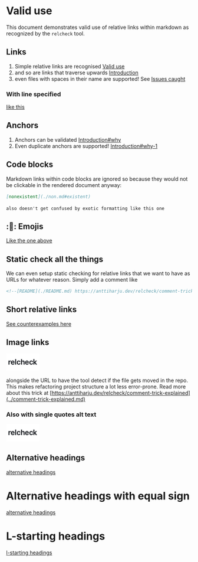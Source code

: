 # Valid use

This document demonstrates valid use of relative links within markdown as recognized by the `relcheck` tool.

## Links

1. Simple relative links are recognised [Valid use](./valid-use.md)
2. and so are links that traverse upwards [Introduction](../README.md)
3. even files with spaces in their name are supported! See [Issues caught](./issues%20caught.markdown)

### With line specified

[like this](./valid-use.md#L5)

## Anchors

1. Anchors can be validated [Introduction#why](../README.md#why)
2. Even duplicate anchors are supported! [Introduction#why-1](../README.md#why-1)

## Code blocks

Markdown links within code blocks are ignored so because they would not be clickable in the rendered document anyway:

```md
[nonexistent](./non.md#existent)
```

<!-- prettier-ignore -->
```also doesn't get confused by exotic formatting like this one```

## ::nut_and_bolt:: Emojis

[Like the one above](./valid-use.md#nut_and_bolt-emojis)

## Static check all the things

We can even setup static checking for relative links that we want to have as URLs for whatever reason. Simply add a comment like

```md
<!--[README](./README.md) https://anttiharju.dev/relcheck/comment-trick-explained -->
```

## Short relative links

[See counterexamples here](issues%20caught.markdown)

## Image links

![relcheck](../relcheck.png "alt text")

alongside the URL to have the tool detect if the file gets moved in the repo. This makes refactoring project structure a lot less error-prone. Read more about this trick at [https://anttiharju.dev/relcheck/comment-trick-explained](../comment-trick-explained.md)

### Also with single quotes alt text

<!-- prettier-ignore -->
![relcheck](../relcheck.png 'alt text')

<!-- prettier-ignore-start -->
Alternative headings
---
<!-- prettier-ignore-end -->

[alternative headings](./valid-use.md#alternative-headings)

<!-- prettier-ignore-start -->
Alternative headings with equal sign
===
<!-- prettier-ignore-end -->

[alternative headings](./valid-use.md#alternative-headings-with-equal-sign)

# L-starting headings

[l-starting headings](./valid-use.md#L-starting-headings)
